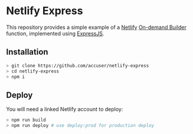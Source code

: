 # Netlify Express

This repository provides a simple example of a [Netlify](https://netlify.com) [On-demand Builder](https://docs.netlify.com/configure-builds/on-demand-builders/#app) function, implemented using [ExpressJS](https://expressjs.com).

## Installation

```bash
> git clone https://github.com/accuser/netlify-express
> cd netlify-express
> npm i
```

## Deploy

You will need a linked Netlify account to deploy:

```bash
> npm run build
> npm run deploy # use deploy:prod for production deploy
```

